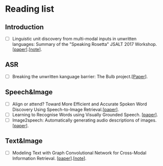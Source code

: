 # Reading list

## Introduction

- [ ] Linguistic unit discovery from multi-modal inputs in unwritten languages: Summary of the "Speaking Rosetta" JSALT 2017 Workshop. [[paper](https://arxiv.org/pdf/1802.05092.pdf)].[[note](https://github.com/YimingXu1/multimodel-learning-notes/blob/main/Papers/Linguistic%20Unit%20Discovery.md)].

## ASR 

- [ ] Breaking the unwritten kanguage barrier: The Bulb project.[[Paper](https://www.sciencedirect.com/science/article/pii/S1877050916300370)].

## Speech&Image

- [ ] Align or attend? Toward More Efficient and Accurate Spoken Word Discovery Using Speech-to-Image Retrieval.[[paper](http://homepage.tudelft.nl/f7h35/papers/icassp21.3.pdf)].
- [ ] Learning to Recognise Words using Visually Grounded Speech. [[paper](http://homepage.tudelft.nl/f7h35/papers/iscas2021.1.pdf)].
- [ ] Image2speech: Automatically generating audio descriptions of images. [[paper](http://odettescharenborg.ruhosting.nl/wp-content/uploads/2015/02/hasegawajohnson_isga18.pdf)].

## Text&Image

- [ ] Modeling Text with Graph Convolutional Network for Cross-Modal Information Retrieval. [[paper](https://arxiv.org/pdf/1802.00985.pdf)].[[note](https://github.com/YimingXu1/multimodel-learning-notes/blob/main/Papers/Linguistic%20Unit%20Discovery.md)].
